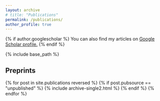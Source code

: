 ```yaml
---
layout: archive
# title: "Publications"
permalink: /publications/
author_profile: true
---
```


{% if author.googlescholar %}
  You can also find my articles on <u><a href="{{author.googlescholar}}">Google Scholar profile</a>.</u>
{% endif %}

{% include base_path %}

## Preprints

{% for post in site.publications reversed %}
  {% if post.pubsource == "unpublished" %}
    {% include archive-single2.html %}
  {% endif %}
{% endfor %}

